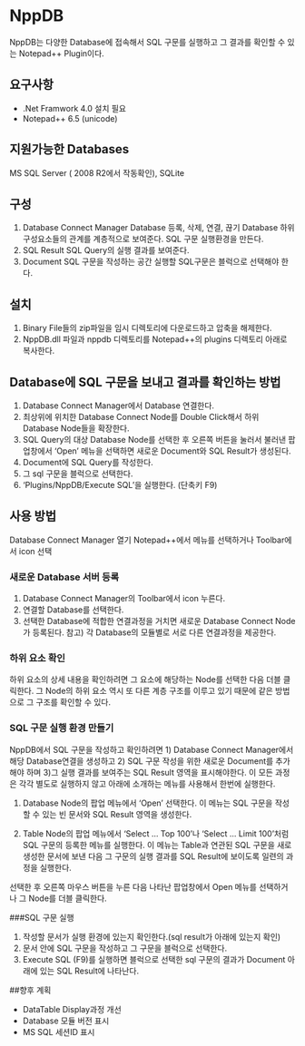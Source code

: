 ﻿# NppDB
NppDB는 다양한 Database에 접속해서 SQL 구문를 실행하고 그 결과를 확인할 수 있는 Notepad++ Plugin이다.

## 요구사항
* .Net Framwork 4.0 설치 필요
* Notepad++ 6.5 (unicode)

## 지원가능한 Databases
MS SQL Server ( 2008 R2에서 작동확인), SQLite

## 구성
1. Database Connect Manager 
	Database 등록, 삭제, 연결, 끊기
	Database 하위 구성요소들의 관계를 계층적으로 보여준다.
	SQL 구문 실행환경을 만든다.
2. SQL Result
	SQL Query의 실행 결과를 보여준다.
3. Document
	SQL 구문을 작성하는 공간
	실행할 SQL구문은 블럭으로 선택해야 한다. 

## 설치
1. Binary File들의 zip파일을 임시 디렉토리에 다운로드하고 압축을 해제한다.
2. NppDB.dll 파일과 nppdb 디렉토리를 Notepad++의 plugins 디렉토리 아래로 복사한다.


## Database에 SQL 구문을 보내고 결과를 확인하는 방법
1. Database Connect Manager에서 Database 연결한다.
2. 최상위에 위치한 Database Connect Node를 Double Click해서 하위 Database Node들을 확장한다.
3. SQL Query의 대상 Database Node를 선택한 후 오른쪽 버튼을 눌러서 불러낸 팝업창에서 ‘Open’ 메뉴을 선택하면 새로운 Document와 SQL Result가 생성된다.
4. Document에 SQL Query를 작성한다.
5. 그 sql 구문을 블럭으로 선택한다.
6. ‘Plugins/NppDB/Execute SQL’을 실행한다. (단축키 F9)

## 사용 방법
Database Connect Manager 열기
Notepad++에서 메뉴를 선택하거나 Toolbar에서 icon 선택

### 새로운 Database 서버 등록
1. Database Connect Manager의 Toolbar에서 icon 누른다.
2. 연결할 Database를 선택한다.
3. 선택한 Database에 적합한 연결과정을 거치면 새로운 Database Connect Node가 등록된다.
	참고) 각 Database의 모듈별로 서로 다른 연결과정을 제공한다. 
    
### 하위 요소 확인
하위 요소의 상세 내용을 확인하려면 그 요소에 해당하는 Node를 선택한 다음 더블 클릭한다.
그 Node의 하위 요소 역시 또 다른 계층 구조를 이루고 있기 때문에 같은 방법으로 그 구조를 확인할 수 있다.

### SQL 구문 실행 환경 만들기
NppDB에서 SQL 구문을 작성하고 확인하려면 1) Database Connect Manager에서 해당 Database연결을 생성하고  2) SQL 구문 작성을 위한 새로운 Document를 추가해야 하며 3)그 실행 결과를 보여주는 SQL Result 영역을 표시해야한다.
이 모든 과정은 각각 별도로 실행하지 않고 아래에 소개하는 메뉴를 사용해서 한번에 실행한다.

1. Database Node의 팝업 메뉴에서 ‘Open’ 선택한다.
	이 메뉴는 SQL 구문을 작성할 수 있는 빈 문서와 SQL Result 영역을 생성한다.
	
2. Table Node의 팝업 메뉴에서 ‘Select … Top 100’나 ‘Select … Limit 100’처럼 SQL 구문의 등록한 메뉴를 실행한다.
	이 메뉴는 Table과 연관된 SQL 구문을 새로 생성한 문서에 보낸 다음 그 구문의 실행 결과를 SQL Result에 보이도록 일련의 과정을 실행한다.
	

선택한 후 오른쪽 마우스 버튼을 누른 다음 나타난 팝업창에서 Open 메뉴를 선택하거나 그 Node를 더블 클릭한다.

###SQL 구문 실행
1. 작성할 문서가 실행 환경에 있는지 확인한다.(sql result가 아래에 있는지 확인)
2. 문서 안에 SQL 구문을 작성하고 그 구문을 블럭으로 선택한다. 
3. Execute SQL (F9)를 실행하면 블럭으로 선택한 sql 구문의 결과가 Document 아래에 있는 SQL Result에 나타난다.


##향후 계획
* DataTable Display과정 개선
* Database 모듈 버전 표시
* MS SQL 세션ID 표시
